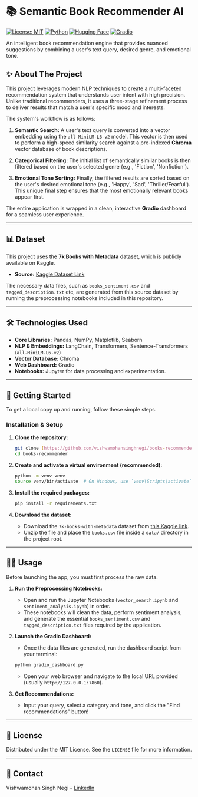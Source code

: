 # 📚 Semantic Book Recommender AI

[![License: MIT](https://img.shields.io/badge/License-MIT-yellow.svg)](https://opensource.org/licenses/MIT)
[![Python](https://img.shields.io/badge/Python-3.9%2B-blue.svg)](https://www.python.org/downloads/)
[![Hugging Face](https://img.shields.io/badge/%F0%9F%A4%97%20Hugging%20Face-Models-orange)](https://huggingface.co/sentence-transformers/all-MiniLM-L6-v2)
[![Gradio](https://img.shields.io/badge/Gradio-UI-ff69b4)](https://www.gradio.app/)

An intelligent book recommendation engine that provides nuanced suggestions by combining a user's text query, desired genre, and emotional tone.

## ✨ About The Project

This project leverages modern NLP techniques to create a multi-faceted recommendation system that understands user intent with high precision. Unlike traditional recommenders, it uses a three-stage refinement process to deliver results that match a user's specific mood and interests.

The system's workflow is as follows:

1.  **Semantic Search:** A user's text query is converted into a vector embedding using the `all-MiniLM-L6-v2` model. This vector is then used to perform a high-speed similarity search against a pre-indexed **Chroma** vector database of book descriptions.

2.  **Categorical Filtering:** The initial list of semantically similar books is then filtered based on the user's selected genre (e.g., 'Fiction', 'Nonfiction').

3.  **Emotional Tone Sorting:** Finally, the filtered results are sorted based on the user's desired emotional tone (e.g., 'Happy', 'Sad', 'Thriller/Fearful'). This unique final step ensures that the most emotionally relevant books appear first.

The entire application is wrapped in a clean, interactive **Gradio** dashboard for a seamless user experience.

---

## 📊 Dataset

This project uses the **7k Books with Metadata** dataset, which is publicly available on Kaggle.

* **Source:** [Kaggle Dataset Link](https://www.kaggle.com/datasets/dylanjcastillo/7k-books-with-metadata)

The necessary data files, such as `books_sentiment.csv` and `tagged_description.txt` etc, are generated from this source dataset by running the preprocessing notebooks included in this repository.

---

## 🛠️ Technologies Used

* **Core Libraries:** Pandas, NumPy, Matplotlib, Seaborn
* **NLP & Embeddings:** LangChain, Transformers, Sentence-Transformers (`all-MiniLM-L6-v2`)
* **Vector Database:** Chroma
* **Web Dashboard:** Gradio
* **Notebooks:** Jupyter for data processing and experimentation.

---

## 🏁 Getting Started

To get a local copy up and running, follow these simple steps.

### Installation & Setup

1.  **Clone the repository:**
    ```sh
    git clone [https://github.com/vishwamohansinghnegi/books-recommender.git](https://github.com/vishwamohansinghnegi/books-recommender.git)
    cd books-recommender
    ```

2.  **Create and activate a virtual environment (recommended):**
    ```sh
    python -m venv venv
    source venv/bin/activate  # On Windows, use `venv\Scripts\activate`
    ```

3.  **Install the required packages:**
    ```sh
    pip install -r requirements.txt
    ```

4.  **Download the dataset:**
    * Download the `7k-books-with-metadata` dataset from [this Kaggle link](https://www.kaggle.com/datasets/dylanjcastillo/7k-books-with-metadata).
    * Unzip the file and place the `books.csv` file inside a `data/` directory in the project root.

---

## 🏃‍♀️ Usage

Before launching the app, you must first process the raw data.

1.  **Run the Preprocessing Notebooks:**
    * Open and run the Jupyter Notebooks (`vector_search.ipynb` and `sentiment_analysis.ipynb`) in order.
    * These notebooks will clean the data, perform sentiment analysis, and generate the essential `books_sentiment.csv` and `tagged_description.txt` files required by the application.

2.  **Launch the Gradio Dashboard:**
    * Once the data files are generated, run the dashboard script from your terminal:
    ```sh
    python gradio_dashboard.py
    ```
    * Open your web browser and navigate to the local URL provided (usually `http://127.0.0.1:7860`).

3.  **Get Recommendations:**
    * Input your query, select a category and tone, and click the "Find recommendations" button!

---

## 📜 License

Distributed under the MIT License. See the `LICENSE` file for more information.

---

## 📧 Contact

Vishwamohan Singh Negi - [LinkedIn](https://www.linkedin.com/in/vishwamohan-singh-negi-001b8a257/)